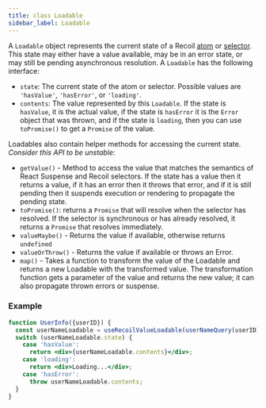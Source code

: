 ```yaml
---
title: class Loadable
sidebar_label: Loadable
---
```


A `Loadable` object represents the current state of a Recoil [atom](/docs/api-reference/core/atom) or [selector](/docs/api-reference/core/selector).  This state may either have a value available, may be in an error state, or may still be pending asynchronous resolution.  A `Loadable` has the following interface:

- `state`: The current state of the atom or selector.  Possible values are `'hasValue'`, `'hasError'`, or `'loading'`.
- `contents`: The value represented by this `Loadable`.  If the state is `hasValue`, it is the actual value, if the state is `hasError` it is the `Error` object that was thrown, and if the state is `loading`, then you can use `toPromise()` to get a `Promise` of the value.

Loadables also contain helper methods for accessing the current state.  *Consider this API to be unstable*:

- `getValue()` - Method to access the value that matches the semantics of React Suspense and Recoil selectors.  If the state has a value then it returns a value, if it has an error then it throws that error, and if it is still pending then it suspends execution or rendering to propagate the pending state.
- `toPromise()`: returns a `Promise` that will resolve when the selector has resolved. If the selector is synchronous or has already resolved, it returns a `Promise` that resolves immediately.
- `valueMaybe()` - Returns the value if available, otherwise returns `undefined`
- `valueOrThrow()` - Returns the value if available or throws an Error.
- `map()` - Takes a function to transform the value of the Loadable and returns a new Loadable with the transformed value.  The transformation function gets a parameter of the value and returns the new value; it can also propagate thrown errors or suspense.

### Example

```jsx
function UserInfo({userID}) {
  const userNameLoadable = useRecoilValueLoadable(userNameQuery(userID));
  switch (userNameLoadable.state) {
    case 'hasValue':
      return <div>{userNameLoadable.contents}</div>;
    case 'loading':
      return <div>Loading...</div>;
    case 'hasError':
      throw userNameLoadable.contents;
  }
}
```

